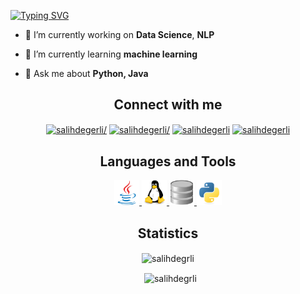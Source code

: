 [![Typing SVG](https://readme-typing-svg.herokuapp.com?color=%2336BCF7&center=false&vCenter=false&lines=%E2%9C%A8+Hello+there!%F0%9F%91%8B%E2%9C%A8;%E2%9C%A8+I+am+salih+DEĞERLİ!+%F0%9F%91%8B%E2%9C%A8;%E2%9C%A8+Nice+to+meet+you!+%E2%9C%A8;%E2%9C%A8+Welcome+to+my+Github+Profile!+%E2%9C%A8)](https://git.io/typing-svg)

- 🔭 I’m currently working on **Data Science**, **NLP**

- 🌱 I’m currently learning **machine learning**

- 💬 Ask me about **Python, Java**

<h2 align="center">Connect with me</h2>
<p align="center">
 <a href="mailto:salihdegerli@yahoo.com" target="blank"><img align="center" src="https://www.iconfinder.com/icons/334672/download/png/4096" alt="salihdegerli/" height="30" width="40" /></a>
<a href="https://www.linkedin.com/in/salihdegerli/" target="blank"><img align="center" src="https://www.iconfinder.com/icons/5296501/download/png/4096" alt="salihdegerli/" height="30" width="40" /></a>
<a href="https://salihdegerli.medium.com" target="blank"><img align="center" src="https://www.iconfinder.com/icons/8010436/download/png/4096" alt="salihdegerli" height="40" width="50" /></a>
<a href="https://www.kaggle.com/salihdegerli" target="blank"><img align="center" src="https://www.iconfinder.com/icons/4373210/download/png/4096" alt="salihdegerli" height="25" width="40" /></a>
</p>
<h2 align="center">Languages and Tools</h2>

<p align="center"> 
<a href="https://www.java.com" target="_blank"> <img src="https://raw.githubusercontent.com/devicons/devicon/master/icons/java/java-original.svg" alt="java" width="40" height="40"/> </a> 
<a href="https://www.linux.org/" target="_blank"> <img src="https://raw.githubusercontent.com/devicons/devicon/master/icons/linux/linux-original.svg" alt="linux" width="40" height="40"/> </a> 
<a href="https://www.sqlite.com/" target="_blank"> <img src="https://github.com/sqlitebrowser/sqlitebrowser/raw/master/src/icons/sqlitebrowser.png" alt="sqlite" width="40" height="40"/> </a> 
<a href="https://www.python.org" target="_blank"> <img src="https://raw.githubusercontent.com/devicons/devicon/master/icons/python/python-original.svg" alt="python" width="40" height="40"/> </a>
</p>

</p>
<h2 align="center">Statistics</h2>

<p align="center">
  <img align="center" src="https://github-readme-stats.vercel.app/api/top-langs?username=salihdegrli&show_icons=true&locale=en&layout=compact" alt="salihdegrli" /></p>
  
<p align="center">&nbsp;
  <img align="center" src="https://github-readme-stats.vercel.app/api?username=salihdegrli&show_icons=true&locale=en" alt="salihdegrli" /></p>

